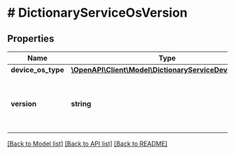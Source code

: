 # # DictionaryServiceOsVersion

## Properties

Name | Type | Description | Notes
------------ | ------------- | ------------- | -------------
**device_os_type** | [**\OpenAPI\Client\Model\DictionaryServiceDeviceOsType**](DictionaryServiceDeviceOsType.md) |  | [optional]
**version** | **string** | &lt;div lang&#x3D;\&quot;ja\&quot;&gt;OSバージョンです。&lt;/div&gt; &lt;div lang&#x3D;\&quot;en\&quot;&gt;OS Version&lt;/div&gt; | [optional]

[[Back to Model list]](../../README.md#models) [[Back to API list]](../../README.md#endpoints) [[Back to README]](../../README.md)
